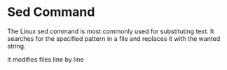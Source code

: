 # Sed Command

The Linux sed command is most commonly used for substituting text. It searches for the specified pattern in a file and replaces it with the wanted string.

it modifies files line by line
